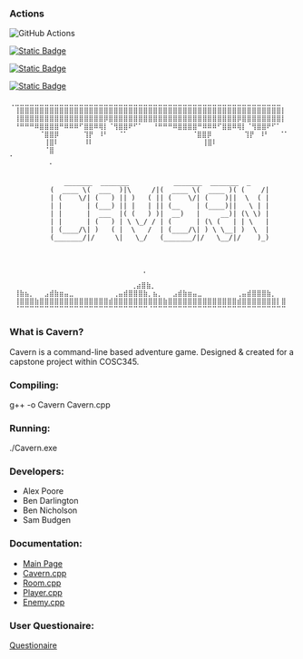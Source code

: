  ### Actions
 ![GitHub Actions](https://img.shields.io/badge/github%20actions-%232671E5.svg?style=for-the-badge&logo=githubactions&logoColor=white)

[![Static Badge](https://img.shields.io/badge/Codecov-%23F01F7A?style=plastic&logo=codecov&logoColor=white&labelColor=grey)](https://app.codecov.io/gh/CCP-Game/game)

[![Static Badge](https://img.shields.io/badge/Codacy-%23222F29?style=plastic&logo=codacy&logoColor=white&labelColor=grey)](https://app.codacy.com/organizations/gh/CCP-Game/dashboard)

[![Static Badge](https://img.shields.io/badge/Doxygen-%232C4AA8?style=plastic&logo=doxygen&logoColor=white&labelColor=grey)](https://codedocs.xyz/CCP-Game/game/index.html)
 
 ```
⢀⣀⣀⣀⣀⣀⣀⣀⣀⣀⣀⣀⣀⣀⣀⣀⣀⣀⣀⣀⣀⣀⣀⣀⣀⣀⣀⣀⣀⣀⣀⣀⣀⣀⣀⣀⣀⣀⣀⣀⣀⣀⣀⣀⣀⣀⣀⣀⣀⣀⣀⣀⣀⣀⣀		
⠀⢸⣿⣿⣿⣿⣿⣿⣿⣿⣿⣿⣿⣿⣿⣿⣿⣿⣿⣿⣿⣿⣿⣿⣿⣿⣿⣿⣿⣿⣿⣿⣿⣿⣿⣿⣿⣿⣿⣿⣿⣿⣿⣿⣿⣿⣿⣿⣿⣿⣿⣿⣿⣿⣿⡇
⠀⢸⣿⣿⣿⣿⣿⣿⣿⣿⣿⣿⣿⣿⣿⣿⣿⣿⣿⡿⣿⣿⣿⣿⣿⣿⣿⣿⣿⣿⣿⣿⣿⣿⣿⣿⣿⣿⣿⣿⣿⣿⣿⣿⣿⣿⡿⣿⣿⣿⣿⣿⣿⣿⣿⡇
⠀⠘⠛⠛⠛⠿⣿⣿⣿⣿⠛⠿⠿⠿⠋⣿⣿⠿⢿⡇⠈⢻⣿⣿⠟⠋⠁⠀⠀⠘⠛⠛⠛⠿⣿⣿⣿⣿⠛⠿⠿⠿⠋⣿⣿⠿⢿⡇⠈⢻⣿⣿⠟⠋⠁
⠀⠀⠀⠀⠀⠀⠈⣿⣿⡿⠀⠀⠀⠀⠀⢹⡟⠀⠸⠃⠀⠀⠈⠁⠀⠀⠀⠀⠀⠀⠀⠀      ⠈⣿⣿⡿⠀⠀⠀⠀⠀  ⢹⡟⠀⠸⠃⠀⠀⠈⠁
⠀⠀⠀⠀⠀⠀⠀⢸⣿⠇⠀⠀⠀⠀⠀⠸⠇⠀⠀⠀⠀⠀⠀⠀⠀⠀⠀⠀⠀⠀           ⢸⣿⠇⠀⠀⠀⠀⠀ 
⠀⠀⠀⠀⠀⠀⠀⠈⣿⠀⠀⠀⠀⠀⠀⠀⠀⠀⠀⠀⠀⠀⠀⠀⠀⠀⠀⠀⠀⠀⠀            ⠁⠀⠀⠀⠀⠀⠀⠀⠀⠀⠀⠀⠀⠀⠀⠀⠀⠀⠀
⠀⠀⠀⠀⠀⠀⠀⠀⠁                                         
⠀⠀⠀⠀⠀⠀⠀⠀⠀⠀⠀⠀⠀⠀⠀
           ⠀⠀ _______  _______           _______  _______  _       
           (  ____ \(  ___  )|\     /|(  ____ \(  ____ )( (    /|		
           | (    \/| (   ) || )   ( || (    \/| (    )||  \  ( |		
           | |      | (___) || |   | || (__    | (____)||   \ | |		
           | |      |  ___  |( (   ) )|  __)   |     __)| (\ \) |		
           | |      | (   ) | \ \_/ / | (      | (\ (   | | \   |			
           | (____/\| )   ( |  \   /  | (____/\| ) \ \__| )  \  |
           (_______/|/     \|   \_/   (_______/|/   \__/|/    )_)		
                                                      ⠀⠀⠀⠀⠀⠀⠀⠀⠀⠀⠀⠀⠀⠀⠀⠀⠀⠀⠀⠀⠀⠀⠀⠀⠀⠀⠀⠀
⠀⠀⠀⠀⠀⠀⠀⠀⠀⠀⠀⠀⠀⠀⠀⠀⠀⠀⠀⠀⠀⠀⠀⠀⠀⠀⠀⠀⠀⠀
⠀⠀⠀⠀⠀⠀⠀⠀⠀⠀⠀⠀⠀⠀⠀⠀⠀⠀⠀⠀⠀⠀⠀⠀⠀  ⢀                                 ⠀⠀⠀⠀		
⠀⠀⠀⠀⠀⠀⠀⠀⠀⠀⠀⠀⠀⠀⠀⠀⠀⠀⠀⠀⠀⠀⠀  ⢀⣴⣿⣷⡀                           
⠀⢸⣷⣦⡀⠀⠀⣠⣾⣷⣶⣤⣀⠀⠀⠀⠀⠀⠀⠀⠀⢀⣤⣾⣿⣿⣿⣷⡀⣦⡀⠀⠀⣠⣾⣷⣶⣤⣀⠀⠀⠀⠀⠀⠀⠀⢀⣤⣾⣿⣿⣿⣷⡀⠀		
⠀⢸⣿⣿⣿⣷⣿⣿⣿⣿⣿⣿⣿⣿⣿⣿⣿⣿⣿⣿⣾⣿⣿⣿⣿⣿⣿⣿⣿⣿⣿⣷⣿⣿⣿⣿⣿⣿⣿⣿⣿⣿⣿⣿⣿⣿⣾⣿⣿⣿⣿⣿⣿⣿⡇⣿⠀			
⠀⠈⠉⠉⠉⠉⠉⠉⠉⠉⠉⠉⠉⠉⠉⠉⠉⠉⠉⠉⠉⠉⠉⠉⠉⠉⠉⠉⠈⠉⠉⠉⠉⠉⠉⠉⠉⠉⠉⠉⠉⠉⠉⠉⠉⠉⠉⠉⠉⠉⠉⠉⠉⠉⠉⠉   			
```
### What is Cavern?

Cavern is a command-line based adventure game. Designed & created for a capstone project within COSC345.

### Compiling:
g++ -o Cavern Cavern.cpp

### Running: 
./Cavern.exe 

### Developers:
- Alex Poore
- Ben Darlington
- Ben Nicholson
- Sam Budgen 

### Documentation:
- [Main Page](https://codedocs.xyz/CCP-Game/game/index.html)
- [Cavern.cpp](https://codedocs.xyz/CCP-Game/game/Cavern_8cpp.html)
- [Room.cpp](https://codedocs.xyz/CCP-Game/game/classRoom.html)
- [Player.cpp](https://codedocs.xyz/CCP-Game/game/classPlayer.html)
- [Enemy.cpp](https://codedocs.xyz/CCP-Game/game/classEnemy.html)

### User Questionaire: 

[Questionaire](https://forms.gle/B84qPpR3fpZdZRZF9)


